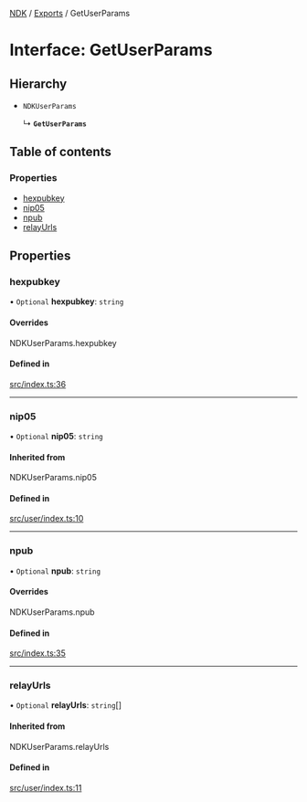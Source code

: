 [NDK](../README.md) / [Exports](../modules.md) / GetUserParams

# Interface: GetUserParams

## Hierarchy

- `NDKUserParams`

  ↳ **`GetUserParams`**

## Table of contents

### Properties

- [hexpubkey](GetUserParams.md#hexpubkey)
- [nip05](GetUserParams.md#nip05)
- [npub](GetUserParams.md#npub)
- [relayUrls](GetUserParams.md#relayurls)

## Properties

### hexpubkey

• `Optional` **hexpubkey**: `string`

#### Overrides

NDKUserParams.hexpubkey

#### Defined in

[src/index.ts:36](https://github.com/nostr-dev-kit/ndk/blob/bdedd0e/src/index.ts#L36)

___

### nip05

• `Optional` **nip05**: `string`

#### Inherited from

NDKUserParams.nip05

#### Defined in

[src/user/index.ts:10](https://github.com/nostr-dev-kit/ndk/blob/bdedd0e/src/user/index.ts#L10)

___

### npub

• `Optional` **npub**: `string`

#### Overrides

NDKUserParams.npub

#### Defined in

[src/index.ts:35](https://github.com/nostr-dev-kit/ndk/blob/bdedd0e/src/index.ts#L35)

___

### relayUrls

• `Optional` **relayUrls**: `string`[]

#### Inherited from

NDKUserParams.relayUrls

#### Defined in

[src/user/index.ts:11](https://github.com/nostr-dev-kit/ndk/blob/bdedd0e/src/user/index.ts#L11)
